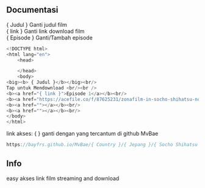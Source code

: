 ## Documentasi

{ Judul } Ganti judul film<br/>
{ link } Ganti link download film<br/>
{ Episode } Ganti/Tambah episode<br/>
```ts
<!DOCTYPE html>
<html lang="en">
	<head>

	</head>
	<body>
<big><b> { Judul }</b></big><br/>
Tap untuk Mendownload <br/><br />
<b><a href="{ link }">Episode 1</a></b><br/>
<b><a href="https://acefile.co/f/87625231/zonafilm-in-socho-shihatsu-no-sappukei-2022-e01-1080p-baladfilm-in-mp4">{ Episode }</a></b><br/>
<b><a href=""></a></b><br/>
<b><a href=""></a></b><br/>
</body>
</html>

```


link akses: 
{ } ganti dengan yang tercantum di github MvBae 
```ts
https://bayfrs.github.io/MvBae/{ Country }/{ Jepang }/{ Socho Shihatsu no Sappukei }.html

```

## Info
easy akses link film streaming and download
